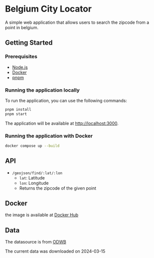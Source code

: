 # Belgium City Locator

A simple web application that allows users to search the zipcode from a point in belgium.

## Getting Started

### Prerequisites

- [Node.js](https://nodejs.org/en/download/)
- [Docker](https://docs.docker.com/get-docker/)
- [pnpm](https://pnpm.io/installation)

### Running the application locally

To run the application, you can use the following commands:

```sh
pnpm install
pnpm start
```

The application will be available at [http://localhost:3000](http://localhost:3000).

### Running the application with Docker

```sh
docker compose up --build
```

## API

- `/geojson/find/:lat/:lon`
  - `lat`: Latitude
  - `lon`: Longitude
  - Returns the zipcode of the given point

## Docker

the image is available at [Docker Hub](https://hub.docker.com/r/vsantele/belgium-zipcode-from-coordinates)

## Data

The datasource is from [ODWB](https://www.odwb.be/explore/dataset/postal-codes-belgium/)

The current data was downloaded on 2024-03-15
